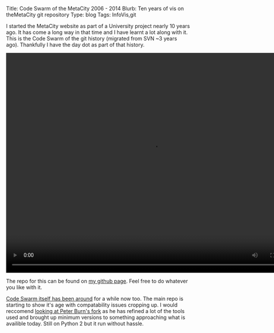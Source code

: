 Title: Code Swarm of the MetaCity 2006 - 2014
Blurb: Ten years of vis on theMetaCity git repository
Type: blog
Tags: InfoVis,git

I started the MetaCity website as part of a University project nearly 10 years ago. It has come a long way in that time and I have learnt a lot along with it. This is the Code Swarm of the git history (migrated from SVN ~3 years ago). Thankfully I have the day dot as part of that history.

<video width="800" height="600" controls data-poster="https://assets.themetacity.com/video/codeswarm200114poster.svg">
    <source src="https://assets.themetacity.com/video/code_swarm200114.avi" type='video/avi;codec="FMP4"'>
    <source src="https://assets.themetacity.com/video/code_swarm200114.webm" type='video/webm;codecs="vp8, vorbis"'>
</video>

The repo for this can be found on [my github page][github]. Feel free to do whatever you like with it.

[Code Swarm itself has been around][codeswarm] for a while now too. The main repo is starting to show it's age with compatability issues cropping up. I would reccomend [looking at Peter Burn's fork][ricticswarm] as he has refined a lot of the tools used and brought up minimum versions to something approaching what is availible today. Still on Python 2 but it run without hassle.


[github]: /github "My GitHub page"
[codeswarm]: http://code.google.com/p/codeswarm/ "Original Code Swarm on Google Code"
[ricticswarm]: https://github.com/rictic/code_swarm "Rictic's fork of Code Swarm on GitHub"